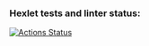 ### Hexlet tests and linter status:
[![Actions Status](https://github.com/Daukaevt/java-project-lvl1/workflows/hexlet-check/badge.svg)](https://github.com/Daukaevt/java-project-lvl1/actions)